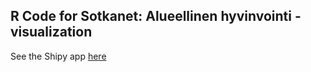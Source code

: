 ## R Code for Sotkanet: Alueellinen hyvinvointi -visualization

See the Shipy app [here](http://spark.rstudio.com/ouzor/Sotkanet/)
